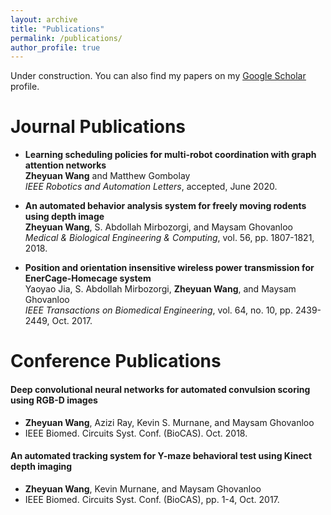```yaml
---
layout: archive
title: "Publications"
permalink: /publications/
author_profile: true
---
```


Under construction.
You can also find my papers on my <u><a href="https://scholar.google.com/citations?user=PNxqIOEAAAAJ&hl=en"> Google Scholar</a></u> profile.

# Journal Publications

* **Learning scheduling policies for multi-robot coordination with graph attention networks**  
<strong>Zheyuan Wang</strong> and Matthew Gombolay  
_IEEE Robotics and Automation Letters_, accepted, June 2020.

* **An automated behavior analysis system for freely moving rodents using depth image**  
<strong>Zheyuan Wang</strong>, S. Abdollah Mirbozorgi, and Maysam Ghovanloo  
_Medical & Biological Engineering & Computing_, vol. 56, pp. 1807-1821, 2018.

* **Position and orientation insensitive wireless power transmission for EnerCage-Homecage system**  
Yaoyao Jia, S. Abdollah Mirbozorgi, <strong>Zheyuan Wang</strong>, and Maysam Ghovanloo  
_IEEE Transactions on Biomedical Engineering_, vol. 64, no. 10, pp. 2439-2449, Oct. 2017.

# Conference Publications

#### Deep convolutional neural networks for automated convulsion scoring using RGB-D images
* <strong>Zheyuan Wang</strong>, Azizi Ray, Kevin S. Murnane, and Maysam Ghovanloo  
* IEEE Biomed. Circuits Syst. Conf. (BioCAS). Oct. 2018.

#### An automated tracking system for Y-maze behavioral test using Kinect depth imaging
* **Zheyuan Wang**, Kevin Murnane, and Maysam Ghovanloo  
* IEEE Biomed. Circuits Syst. Conf. (BioCAS), pp. 1-4, Oct. 2017.
